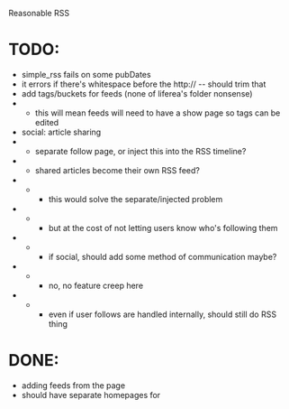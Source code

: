 Reasonable RSS

TODO:
=====

* simple_rss fails on some pubDates
* it errors if there's whitespace before the http:// -- should trim that
* add tags/buckets for feeds (none of liferea's folder nonsense)
* * this will mean feeds will need to have a show page so tags can be edited
* social: article sharing
* * separate follow page, or inject this into the RSS timeline?
* * shared articles become their own RSS feed?
* * * this would solve the separate/injected problem
* * * but at the cost of not letting users know who's following them
* * * if social, should add some method of communication maybe?
* * * no, no feature creep here
* * * even if user follows are handled internally, should still do RSS thing

DONE:
=====

* adding feeds from the page
* should have separate homepages for
